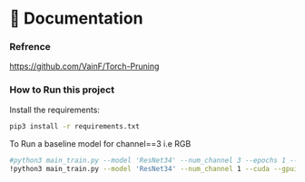 📖 Documentation 
================
### Refrence
https://github.com/VainF/Torch-Pruning

### How to Run this project

Install the requirements:
```bash
pip3 install -r requirements.txt 
```

To Run a baseline model for channel==3 i.e RGB
```bash
#python3 main_train.py --model 'ResNet34' --num_channel 3 --epochs 1 --data cifar10
!python3 main_train.py --model 'ResNet34' --num_channel 1 --cuda --gpuids 0 --epochs 1 --data cifar10
```
